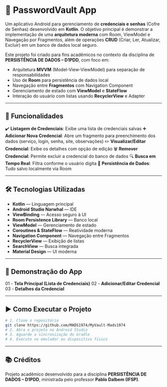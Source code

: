 
# 🔐 PasswordVault App

Um aplicativo Android para gerenciamento de **credenciais e senhas** (Cofre de Senhas) desenvolvido em **Kotlin**.
O objetivo principal é demonstrar a implementação de uma **arquitetura moderna** com Room, ViewModel e Navegação por Fragmentos, além de operações **CRUD** (Criar, Ler, Atualizar, Excluir) em um banco de dados local seguro.

Este projeto foi criado para fins acadêmicos no contexto da disciplina de **PERSISTÊNCIA DE DADOS – D1PDD**, com foco em:

* Arquitetura **MVVM** (Model-View-ViewModel) para separação de responsabilidades
* Uso de **Room** para persistência de dados local
* Navegação entre **Fragmentos** com Navigation Component
* Gerenciamento de estado com **ViewModel** e **StateFlow**
* Interação do usuário com listas usando **RecyclerView** e Adapter

---

## 🚀 Funcionalidades

✔️ **Listagem de Credenciais**: Exibe uma lista de credenciais salvas
➕ **Adicionar Nova Credencial**: Abre um fragmento para preenchimento dos dados (serviço, login, senha, site, observações)
✏️ **Visualizar/Editar Credencial**: Exibe os detalhes com opção de edição
🗑️ **Remover Credencial**: Permite excluir a credencial do banco de dados
🔍 **Busca em Tempo Real**: Filtra conforme o usuário digita
💾 **Persistência de Dados**: Tudo salvo localmente via Room

---

## 🛠 Tecnologias Utilizadas

* **Kotlin** — Linguagem principal
* **Android Studio Narwhal** — IDE
* **ViewBinding** — Acesso seguro à UI
* **Room Persistence Library** — Banco local
* **ViewModel** — Gerenciamento de estado
* **Coroutines & StateFlow** — Reatividade moderna
* **Navigation Component** — Navegação entre Fragmentos
* **RecyclerView** — Exibição de listas
* **SearchView** — Busca integrada
* **Material Design** — UI moderna

---

## 📸 Demonstração do App

01 - **Tela Principal (Lista de Credenciais)**
02 - **Adicionar/Editar Credencial**
03 - **Detalhes da Credencial**

---

## ▶️ Como Executar o Projeto

```bash
# 1. Clone o repositório
git clone https://github.com/MADS1974/MyVault-Mads1974
# 2. Abra o projeto no Android Studio
# 3. Aguarde a sincronização do Gradle
# 4. Execute no emulador ou dispositivo físico
```

---

## 📚 Créditos

Projeto acadêmico desenvolvido para a disciplina **PERSISTÊNCIA DE DADOS – D1PDD**, ministrada pelo professor **Pablo Dalbem (IFSP)**.
